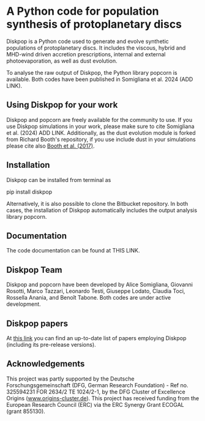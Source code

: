 # A Python code for population synthesis of protoplanetary discs

Diskpop is a Python code used to generate and evolve synthetic populations of protoplanetary discs. It includes the viscous, hybrid and MHD-wind driven accretion prescriptions, internal and external photoevaporation, as well as dust evolution.

To analyse the raw output of Diskpop, the Python library popcorn is available. Both codes have been published in Somigliana et al. 2024 (ADD LINK).


## Using Diskpop for your work

Diskpop and popcorn are freely available for the community to use. If you use Diskpop simulations in your work, please make sure to cite Somigliana et al. (2024) ADD LINK. Additionally, as the dust evolution module is forked from Richard Booth's repository, if you use include dust in your simulations please cite also [Booth et al. (2017)](https://ui.adsabs.harvard.edu/abs/2017MNRAS.469.3994B/abstract).


## Installation

Diskpop can be installed from terminal as

<bash>
	pip install diskpop

Alternatively, it is also possible to clone the Bitbucket repository.
In both cases, the installation of Diskpop automatically includes the output analysis library popcorn.

## Documentation

The code documentation can be found at THIS LINK.


## Diskpop Team

Diskpop and popcorn have been developed by Alice Somigliana, Giovanni Rosotti, Marco Tazzari, Leonardo Testi, Giuseppe Lodato, 
Claudia Toci, Rossella Anania, and Benoît Tabone. Both codes are under active development.

## Diskpop papers

At [this link](https://ui.adsabs.harvard.edu/user/libraries/OgnSMEn2QJ-bQamef0f7TA) you can find an up-to-date list of papers employing Diskpop (including its pre-release versions).


## Acknowledgements

This project was partly supported by the Deutsche Forschungsgemeinschaft (DFG, German Research Foundation) - Ref no. 325594231 FOR 2634/2 TE 1024/2-1, by the DFG Cluster of Excellence Origins (www.origins-cluster.de). This project has received funding from the European Research Council (ERC) via the ERC Synergy Grant ECOGAL (grant 855130).